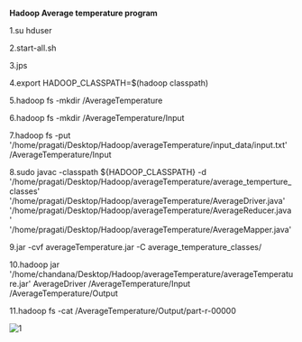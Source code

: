 **Hadoop Average temperature program**


1.su hduser

2.start-all.sh

3.jps

4.export HADOOP_CLASSPATH=$(hadoop classpath)

5.hadoop fs -mkdir /AverageTemperature

6.hadoop fs -mkdir /AverageTemperature/Input

7.hadoop fs -put '/home/pragati/Desktop/Hadoop/averageTemperature/input_data/input.txt' /AverageTemperature/Input

8.sudo javac -classpath ${HADOOP_CLASSPATH} -d '/home/pragati/Desktop/Hadoop/averageTemperature/average_temperture_classes' '/home/pragati/Desktop/Hadoop/averageTemperature/AverageDriver.java' '/home/pragati/Desktop/Hadoop/averageTemperature/AverageReducer.java' '/home/pragati/Desktop/Hadoop/averageTemperature/AverageMapper.java'

9.jar -cvf averageTemperature.jar -C average_temperature_classes/ 

10.hadoop jar '/home/chandana/Desktop/Hadoop/averageTemperature/averageTemperature.jar' AverageDriver /AverageTemperature/Input /AverageTemperature/Output

11.hadoop fs -cat /AverageTemperature/Output/part-r-00000

![1](https://user-images.githubusercontent.com/53899365/102691733-9f1ad300-4234-11eb-9998-36bb66943c48.jpg)

